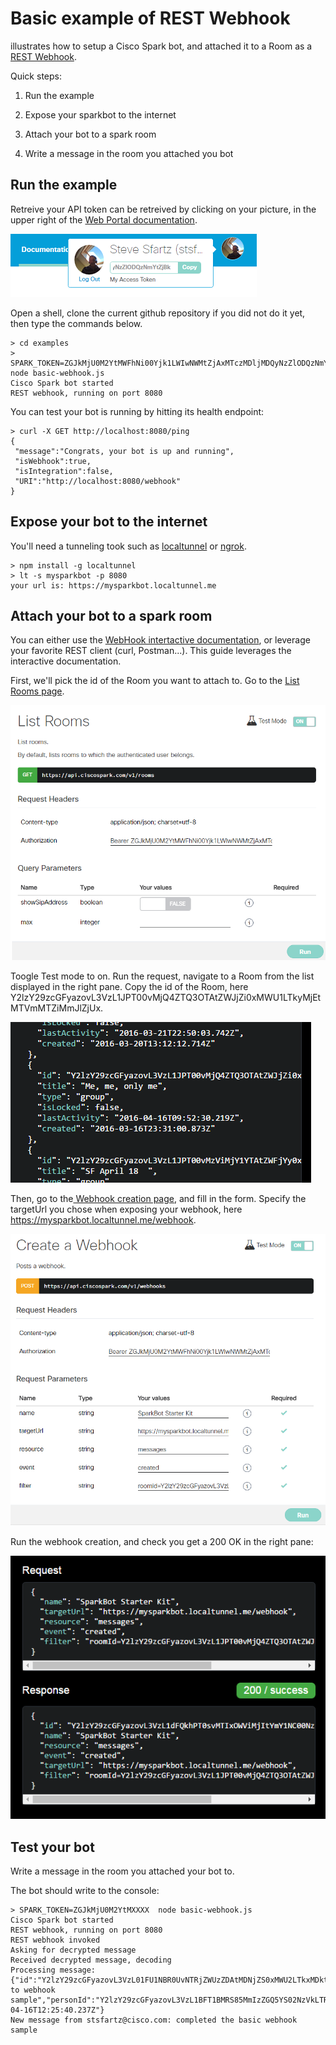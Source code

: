# Basic example of REST Webhook

illustrates how to setup a Cisco Spark bot, and attached it to a Room as a [REST Webhook](https://developer.ciscospark.com/webhooks-explained.html).

Quick steps:

1. Run the example

2. Expose your sparkbot to the internet

3. Attach your bot to a spark room

4. Write a message in the room you attached you bot


## Run the example

Retreive your API token can be retreived by clicking on your picture, in the upper right of the [Web Portal documentation](https://developer.ciscospark.com/getting-started.html#).

![](img/SparkApiToken.png)

Open a shell, clone the current github repository if you did not do it yet, then type the commands below.

```
> cd examples
> SPARK_TOKEN=ZGJkMjU0M2YtMWFhNi00Yjk1LWIwNWMtZjAxMTczMDljMDQyNzZlODQzNmYtZjBk  node basic-webhook.js
Cisco Spark bot started
REST webhook, running on port 8080
```

You can test your bot is running by hitting its health endpoint:

```
> curl -X GET http://localhost:8080/ping
{
 "message":"Congrats, your bot is up and running",
 "isWebhook":true,
 "isIntegration":false,
 "URI":"http://localhost:8080/webhook"
}
```


## Expose your bot to the internet

You'll need a tunneling took such as [localtunnel](http://localtunnel.me) or [ngrok](https://ngrok.com).

```
> npm install -g localtunnel
> lt -s mysparkbot -p 8080
your url is: https://mysparkbot.localtunnel.me
```


## Attach your bot to a spark room

You can either use the [WebHook intertactive documentation](https://developer.ciscospark.com/resource-webhooks.html), or leverage your favorite REST client (curl, Postman...).
This guide leverages the interactive documentation.

First, we'll pick the id of the Room you want to attach to. Go to the [List Rooms page](https://developer.ciscospark.com/endpoint-rooms-get.html).

![](img/ListRooms.png)

Toogle Test mode to on. Run the request, navigate to a Room from the list displayed in the right pane. Copy the id of the Room, here Y2lzY29zcGFyazovL3VzL1JPT00vMjQ4ZTQ3OTAtZWJjZi0xMWU1LTkyMjEtMTVmMTZiMmJlZjUx.

![](img/PickRoomId.png)

Then, go to the[ Webhook creation page](https://developer.ciscospark.com/endpoint-webhooks-post.html), and fill in the form.
Specify the targetUrl you chose when exposing your webhook, here https://mysparkbot.localtunnel.me/webhook.

![](img/AddWebhookViaAPI.png)

Run the webhook creation, and check you get a 200 OK in the right pane:

![](img/AddWebhookViaAPI-feedback.png)


## Test your bot

Write a message in the room you attached your bot to.

The bot should write to the console:

```
> SPARK_TOKEN=ZGJkMjU0M2YtMXXXX  node basic-webhook.js
Cisco Spark bot started
REST webhook, running on port 8080
REST webhook invoked
Asking for decrypted message
Received decrypted message, decoding
Processing message: {"id":"Y2lzY29zcGFyazovL3VzL01FU1NBR0UvNTRjZWUzZDAtMDNjZS0xMWU2LTkxMDktNjU5NWE3YzRkODU2","roomId":"Y2lzY29zcGFyazovL3VzL1JPT00vMjQ4ZTQ3OTAtZWJjZi0xMWU1LTkyMjEtMTVmMTZiMmJlZjUx","text":"completed to webhook sample","personId":"Y2lzY29zcGFyazovL3VzL1BFT1BMRS85MmIzZGQ5YS02NzVkLTRhNDEtOGM0MS0yYWJkZjg5ZjQ0ZjQ","personEmail":"stsfartz@cisco.com","created":"2016-04-16T12:25:40.237Z"}
New message from stsfartz@cisco.com: completed the basic webhook sample
```
